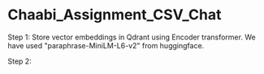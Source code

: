 # Chaabi_Assignment_CSV_Chat

Step 1:
Store vector embeddings in Qdrant using Encoder transformer. We have used "paraphrase-MiniLM-L6-v2" from huggingface.

Step 2:
